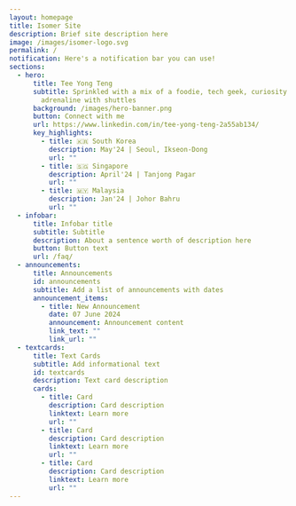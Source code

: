 ```yaml
---
layout: homepage
title: Isomer Site
description: Brief site description here
image: /images/isomer-logo.svg
permalink: /
notification: Here's a notification bar you can use!
sections:
  - hero:
      title: Tee Yong Teng
      subtitle: Sprinkled with a mix of a foodie, tech geek, curiosity and full of
        adrenaline with shuttles
      background: /images/hero-banner.png
      button: Connect with me
      url: https://www.linkedin.com/in/tee-yong-teng-2a55ab134/
      key_highlights:
        - title: 🇰🇷 South Korea
          description: May'24 | Seoul, Ikseon-Dong
          url: ""
        - title: 🇸🇬 Singapore
          description: April'24 | Tanjong Pagar
          url: ""
        - title: 🇲🇾 Malaysia
          description: Jan'24 | Johor Bahru
          url: ""
  - infobar:
      title: Infobar title
      subtitle: Subtitle
      description: About a sentence worth of description here
      button: Button text
      url: /faq/
  - announcements:
      title: Announcements
      id: announcements
      subtitle: Add a list of announcements with dates
      announcement_items:
        - title: New Announcement
          date: 07 June 2024
          announcement: Announcement content
          link_text: ""
          link_url: ""
  - textcards:
      title: Text Cards
      subtitle: Add informational text
      id: textcards
      description: Text card description
      cards:
        - title: Card
          description: Card description
          linktext: Learn more
          url: ""
        - title: Card
          description: Card description
          linktext: Learn more
          url: ""
        - title: Card
          description: Card description
          linktext: Learn more
          url: ""
---
```


